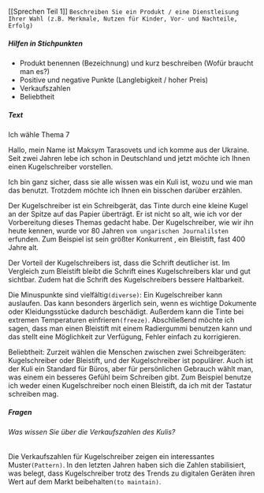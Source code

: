 [[Sprechen Teil 1]]
`Beschreiben Sie ein Produkt / eine Dienstleisung Ihrer Wahl (z.B. Merkmale, Nutzen für Kinder, Vor- und Nachteile, Erfolg)`
##### Hilfen in Stichpunkten
- Produkt benennen (Bezeichnung) und kurz beschreiben (Wofür braucht man es?)
- Positive und negative Punkte (Langlebigkeit / hoher Preis)
- Verkaufszahlen
- Beliebtheit
##### Text
Ich wähle Thema 7

Hallo, mein Name ist Maksym Tarasovets und ich komme aus der Ukraine. Seit zwei Jahren lebe ich schon in Deutschland und jetzt möchte ich Ihnen einen Kugelschreiber vorstellen.

Ich bin ganz sicher, dass sie alle wissen was ein Kuli ist, wozu und wie man das benutzt. Trotzdem möchte ich Ihnen ein bisschen darüber erzählen. 

Der Kugelschreiber ist ein Schreibgerät, das Tinte durch eine kleine Kugel an der Spitze auf das Papier überträgt. Er ist nicht so alt, wie ich vor der Vorbereitung dieses Themas gedacht habe. Der Kugelschreiber, wie wir ihn heute kennen, wurde vor 80 Jahren `vom ungarischen Journalilsten` erfunden. Zum Beispiel ist sein größter Konkurrent , ein Bleistift, fast 400 Jahre alt. 

Der Vorteil der Kugelschreibers ist, dass die Schrift deutlicher ist. Im Vergleich zum Bleistift bleibt die Schrift eines Kugelschreibers klar und gut sichtbar. Zudem hat die Schrift des Kugelschreibers bessere Haltbarkeit.

Die Minuspunkte sind vielfältig`(diverse)`: Ein Kugelschreiber kann auslaufen. Das kann besonders ärgerlich sein, wenn es wichtige Dokumente oder Kleidungsstücke dadurch beschädigt. Außerdem kann die Tinte bei extremen Temperaturen einfrieren`(freeze)`. Abschließend möchte ich sagen, dass man einen Bleistift mit einem Radiergummi benutzen kann und das stellt eine Möglichkeit zur Verfügung, Fehler einfach zu korrigieren.

Beliebtheit: Zurzeit wählen die Menschen zwischen zwei Schreibgeräten: Kugelschreiber oder Bleistift, und der Kugelschreiber ist populärer. Auch ist der Kuli ein Standard für Büros, aber für persönlichen Gebrauch wählt man, was einem ein besseres Gefühl beim Schreiben gibt. Zum Beispiel benutze ich weder einen Kugelschreiber noch einen Bleistift, da ich mit der Tastatur schreiben mag.

##### Fragen
###### Was wissen Sie über die Verkaufszahlen des Kulis?
Die Verkaufszahlen für Kugelschreiber zeigen ein interessantes Muster`(Pattern)`. In den letzten Jahren haben sich die Zahlen stabilisiert, was belegt, dass Kugelschreiber trotz des Trends zu digitalen Geräten ihren Wert auf dem Markt beibehalten`(to maintain)`.